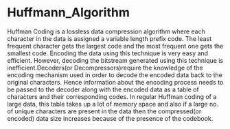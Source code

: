 # Huffmann_Algorithm
Huffman Coding is a lossless data compression algorithm where each character in the data is assigned a variable length prefix code. The least frequent character gets the largest code and the most frequent one gets the smallest code. Encoding the data using this technique is very easy and efficient. However, decoding the bitstream generated using this technique is inefficient.Decoders(or Decompressors)require the knowledge of the encoding mechanism used in order to decode the encoded data back to the original characters. Hence information about the encoding process needs to be passed to the decoder along with the encoded data as a table of characters and their corresponding codes. In regular Huffman coding of a large data, this table takes up a lot of memory space and also if a large no. of unique characters are present in the data then the compressed(or encoded) data size increases because of the presence of the codebook.
